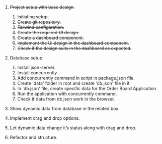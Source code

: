 1. ~~Project setup with base design.~~
    1. ~~Initial ng setup.~~
    2. ~~Create git repository.~~ 
    3. ~~Tailwind configaration.~~
    4. ~~Create the required UI design.~~
    5. ~~Create a dashboard component.~~
    6. ~~Implement the UI design in the dashboard component.~~
    7. ~~Check if the design suits in the dashboard as expected.~~

2. Database setup.
    1. Install json-server.
    2. Install concurrently.
    3. Add concurrently command in script in package.json file.
    4. Create 'data' folder in root and create 'db.json' file in it.
    5. In 'db.json' file, create specific data for the Order Board Application.
    6. Run the application with concurrently command.
    7. Check if data from db.json work in the browser.

3. Show dynamic data from database in the related box.

4. Implement drag and drop options.

5. Let dynamic data change it’s status along with drag and drop.

6. Refactor and structure.
